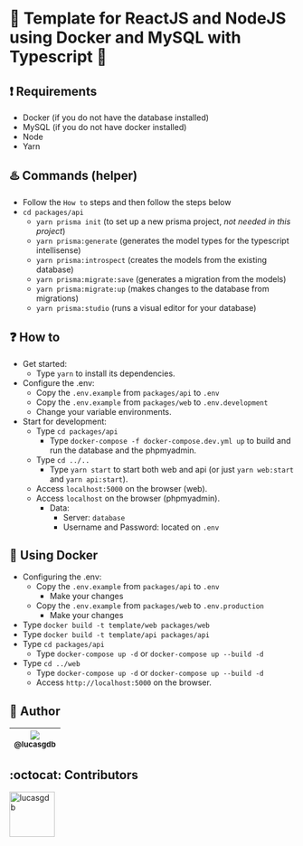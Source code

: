 # :rocket: Template for ReactJS and NodeJS using Docker and MySQL with Typescript :blue_heart:

## :exclamation: Requirements

-  Docker (if you do not have the database installed)
-  MySQL (if you do not have docker installed)
-  Node
-  Yarn

## :hotsprings: Commands (helper)

-  Follow the `How to` steps and then follow the steps below
-  `cd packages/api`
   -  `yarn prisma init` (to set up a new prisma project, _not needed in this project_)
   -  `yarn prisma:generate` (generates the model types for the typescript intellisense)
   -  `yarn prisma:introspect` (creates the models from the existing database)
   -  `yarn prisma:migrate:save` (generates a migration from the models)
   -  `yarn prisma:migrate:up` (makes changes to the database from migrations)
   -  `yarn prisma:studio` (runs a visual editor for your database)

## :question: How to

-  Get started:
   -  Type `yarn` to install its dependencies.
-  Configure the .env:
   -  Copy the `.env.example` from `packages/api` to `.env`
   -  Copy the `.env.example` from `packages/web` to `.env.development`
   -  Change your variable environments.
-  Start for development:
   -  Type `cd packages/api`
      -  Type `docker-compose -f docker-compose.dev.yml up` to build and run the database and the phpmyadmin.
   -  Type `cd ../..`
      -  Type `yarn start` to start both web and api (or just `yarn web:start` and `yarn api:start`).
   -  Access `localhost:5000` on the browser (web).
   -  Access `localhost` on the browser (phpmyadmin).
      -  Data:
         -  Server: `database`
         -  Username and Password: located on `.env`

## :whale: Using Docker

-  Configuring the .env:
   -  Copy the `.env.example` from `packages/api` to `.env`
      -  Make your changes
   -  Copy the `.env.example` from `packages/web` to `.env.production`
      -  Make your changes
-  Type `docker build -t template/web packages/web`
-  Type `docker build -t template/api packages/api`
-  Type `cd packages/api`
   -  Type `docker-compose up -d` or `docker-compose up --build -d`
-  Type `cd ../web`
   -  Type `docker-compose up -d` or `docker-compose up --build -d`
   -  Access `http://localhost:5000` on the browser.

## :boy: Author

| [<img src="https://avatars3.githubusercontent.com/u/13838273?v=3&s=115"><br><sub>@lucasgdb</sub>](https://github.com/lucasgdb) |
| :----------------------------------------------------------------------------------------------------------------------------: |


## :octocat: Contributors

[//]: contributor-faces

<a href="https://github.com/lucasgdb"><img src="https://avatars3.githubusercontent.com/u/13838273?v=4" title="lucasgdb" width="80" height="80"></a>

[//]: contributor-faces
